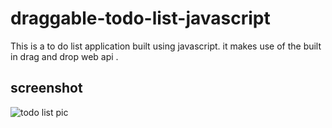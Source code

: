 # draggable-todo-list-javascript

This is a to do list application built using javascript. it makes use of the built in  drag and drop web api .

## screenshot 

![todo list pic](https://user-images.githubusercontent.com/99423608/194722645-118c57cc-eed2-42e3-92ce-b399d0e4c576.png)

